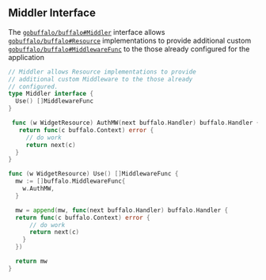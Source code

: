 ## Middler Interface

The [`gobuffalo/buffalo#Middler`](https://godoc.org/github.com/gobuffalo/buffalo#Middler) interface
allows [`gobuffalo/buffalo#Resource`](https://godoc.org/github.com/gobuffalo/buffalo#Resource) implementations to provide additional custom
[`gobuffalo/buffalo#MiddlewareFunc`](https://godoc.org/github.com/gobuffalo/buffalo#MiddlewareFunc)
to the those already configured for the application

```go
// Middler allows Resource implementations to provide
// additional custom Middleware to the those already
// configured.
type Middler interface {
  Use() []MiddlewareFunc
}
```

```go
 func (w WidgetResource) AuthMW(next buffalo.Handler) buffalo.Handler {
   return func(c buffalo.Context) error {
     // do work
     return next(c)
  }
}

func (w WidgetResource) Use() []MiddlewareFunc {
  mw := []buffalo.MiddlewareFunc{
    w.AuthMW,
  }

  mw = append(mw, func(next buffalo.Handler) buffalo.Handler {
  return func(c buffalo.Context) error {
      // do work
      return next(c)
    }
  })

  return mw
}
```

